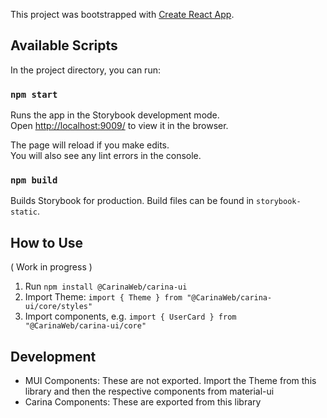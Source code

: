 This project was bootstrapped with [Create React App](https://github.com/facebook/create-react-app).

## Available Scripts

In the project directory, you can run:

### `npm start`

Runs the app in the Storybook development mode.<br />
Open [http://localhost:9009/](http://localhost:9009/) to view it in the browser.

The page will reload if you make edits.<br />
You will also see any lint errors in the console.

### `npm build`

Builds Storybook for production. Build files can be found in `storybook-static`.

## How to Use

( Work in progress )

1. Run `npm install @CarinaWeb/carina-ui`
2. Import Theme: `import { Theme } from "@CarinaWeb/carina-ui/core/styles"`
3. Import components, e.g. `import { UserCard } from "@CarinaWeb/carina-ui/core"`

## Development

- MUI Components: These are not exported. Import the Theme from this library and then the respective components from material-ui
- Carina Components: These are exported from this library
